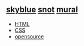 ## [skyblue](https://webmural.com/skyblue) [snot](https://webmural.com/snot) [mural](https://webmural.com)

* [HTML](index.html)
* [CSS](snot.css)
* [opensource](UNLICENSE.txt)
